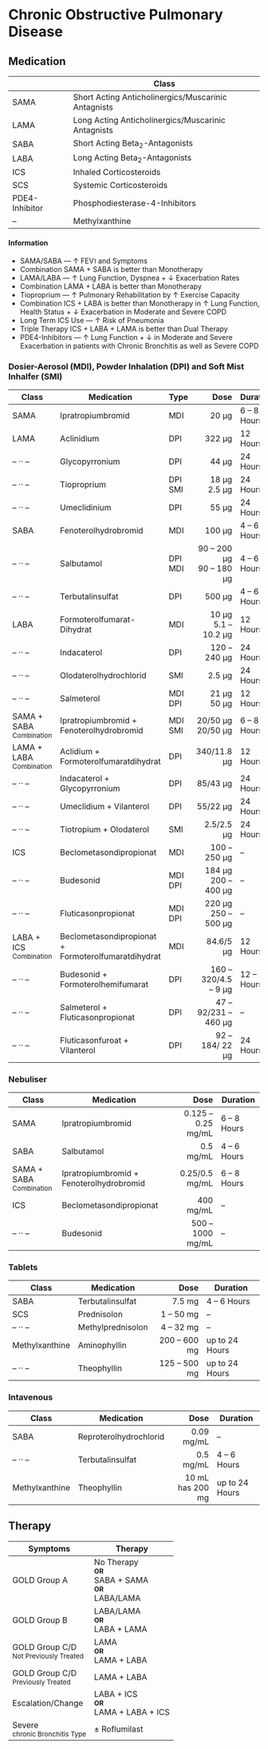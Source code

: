 # Chronic Obstructive Pulmonary Disease

## Medication  

|| Class |
| --- | --- |
| SAMA | Short Acting Anticholinergics/Muscarinic Antagnists |
| LAMA | Long Acting Anticholinergics/Muscarinic Antagnists |
| SABA | Short Acting Beta<sub>2</sub>-Antagonists |
| LABA | Long Acting Beta<sub>2</sub>-Antagonists |
| ICS | Inhaled Corticosteroids |
| SCS | Systemic Corticosteroids |
| PDE4-Inhibitor | Phosphodiesterase-4-Inhibitors |
| – | Methylxanthine|

#### Information

- SAMA/SABA — ↑ FEV<small>1</small> and Symptoms
- Combination SAMA + SABA is better than Monotherapy
- LAMA/LABA — ↑ Lung Function, Dyspnea + ↓ Exacerbation Rates
- Combination LAMA + LABA is better than Monotherapy
- Tioproprium — ↑ Pulmonary Rehabilitation by ↑ Exercise Capacity
- Combination ICS + LABA is better than Monotherapy in ↑ Lung Function, Health Status + ↓ Exacerbation in Moderate and Severe COPD
- Long Term ICS Use — ↑ Risk of Pneumonia
- Triple Therapy ICS + LABA + LAMA is better than Dual Therapy
- PDE4-Inhibitors — ↑ Lung Function + ↓ in Moderate and Severe Exacerbation in patients with Chronic Bronchitis as well as Severe COPD

### Dosier-Aerosol (MDI), Powder Inhalation (DPI) and Soft Mist Inhalfer (SMI)

| Class | Medication | Type | Dose | Duration |
| --- | --- | --- | ---: | --- |
| SAMA | Ipratropiumbromid | MDI | 20 µg | 6 – 8 Hours
| LAMA | Aclinidium | DPI | 322 µg | 12 Hours |
| – &middot;&middot; – | Glycopyrronium | DPI | 44 µg | 24 Hours |
| – &middot;&middot; – | Tioproprium | DPI<br>SMI | 18 µg<br>2.5 µg | 24 Hours |
| – &middot;&middot; – | Umeclidinium | DPI | 55 µg | 24 Hours |
| SABA | Fenoterolhydrobromid | MDI | 100 µg | 4 – 6 Hours |
| – &middot;&middot; – | Salbutamol | DPI<br>MDI | 90 – 200 µg<br>90 – 180 µg | 4 – 6 Hours |
| – &middot;&middot; – | Terbutalinsulfat| DPI | 500 µg | 4 – 6 Hours |
| LABA | Formoterolfumarat-Dihydrat | MDI | 10 µg<br>5.1 – 10.2 µg | 12 Hours |
| – &middot;&middot; – | Indacaterol | DPI | 120 – 240 µg | 24 Hours |
| – &middot;&middot; – | Olodaterolhydrochlorid | SMI | 2.5 µg | 24 Hours |
| – &middot;&middot; – | Salmeterol | MDI<br>DPI | 21 µg<br>50 µg | 12 Hours |
| SAMA + SABA<br><small>Combination</small> | Ipratropiumbromid + Fenoterolhydrobromid | MDI<br>SMI | 20/50 µg<br>20/50 µg | 6 – 8 Hours |
| LAMA + LABA<br><small>Combination</small> | Aclidium + Formoterolfumaratdihydrat | DPI | 340/11.8 µg | 12 Hours |
| – &middot;&middot; – | Indacaterol + Glycopyrronium | DPI | 85/43 µg | 24 Hours |
| – &middot;&middot; – | Umeclidium + Vilanterol | DPI | 55/22 µg | 24 Hours |
| – &middot;&middot; – | Tiotropium + Olodaterol | SMI | 2.5/2.5 µg | 24 Hours |
| ICS | Beclometasondipropionat  | MDI | 100 – 250 µg | – |
| – &middot;&middot; – | Budesonid | MDI<br>DPI | 184 µg<br>200 – 400 µg | – |
| – &middot;&middot; – | Fluticasonpropionat | MDI<br>DPI | 220 µg<br>250 – 500 µg | – |
| LABA + ICS<br><small>Combination</small> | Beclometasondipropionat + Formoterolfumaratdihydrat | MDI | 84.6/5 µg | 12 Hours |
| – &middot;&middot; – | Budesonid + Formoterolhemifumarat | DPI | 160 – 320/4.5 – 9 µg | 12 – 24 Hours |
| – &middot;&middot; – | Salmeterol + Fluticasonpropionat | DPI | 47 – 92/231 – 460 µg | – |
| – &middot;&middot; – | Fluticasonfuroat + Vilanterol | DPI | 92 – 184/ 22 µg | 24 Hours |

### Nebuliser

| Class | Medication | Dose | Duration |
| --- | --- | ---: | --- |
| SAMA | Ipratropiumbromid | 0.125 – 0.25 mg/mL | 6 – 8 Hours |
| SABA | Salbutamol | 0.5 mg/mL | 4 – 6 Hours |
| SAMA + SABA<br><small>Combination</small> | Ipratropiumbromid + Fenoterolhydrobromid | 0.25/0.5 mg/mL | 6 – 8 Hours |
| ICS | Beclometasondipropionat | 400 mg/mL | – |
| – &middot;&middot; – | Budesonid | 500 – 1000 mg/mL | – |

### Tablets

| Class | Medication | Dose | Duration |
| --- | --- | ---: | --- |
| SABA | Terbutalinsulfat | 7.5 mg | 4 – 6 Hours |
| SCS | Prednisolon | 1 – 50 mg | – |
| – &middot;&middot; – | Methylprednisolon | 4 – 32 mg | – |
| Methylxanthine | Aminophyllin | 200 – 600 mg | up to 24 Hours |
| – &middot;&middot; – | Theophyllin | 125 – 500 mg | up to 24 Hours |

### Intavenous

| Class | Medication | Dose | Duration |
| --- | --- | ---: | --- |
| SABA | Reproterolhydrochlorid | 0.09 mg/mL | – |
| – &middot;&middot; – | Terbutalinsulfat | 0.5 mg/mL | 4 – 6 Hours |
| Methylxanthine | Theophyllin | 10 mL has 200 mg | up to 24 Hours |

## Therapy

| Symptoms | Therapy |
| --- | --- |
| GOLD Group A | No Therapy<br><small>__OR__</small><br>SABA + SAMA<br><small>__OR__</small><br>LABA/LAMA |
| GOLD Group B | LABA/LAMA<br><small>__OR__</small><br>LABA + LAMA
| GOLD Group C/D<br><small>Not Previously Treated</small> | LAMA<br><small>__OR__</small><br>LAMA + LABA
| GOLD Group C/D<br><small>Previously Treated</small> | LAMA + LABA |
| Escalation/Change | LABA + ICS<br><small>__OR__</small><br>LAMA + LABA + ICS |
| Severe<br><small>chronic Bronchitis Type</small> | ± Roflumilast |